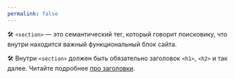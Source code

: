 ```yaml
---
permalink: false
---
```


🛠 `<section>` — это семантический тег, который говорит поисковику, что внутри находится важный функциональный блок сайта.

🛠 Внутри `<section>` должен быть обязательно заголовок `<h1>`, `<h2>` и так далее. Читайте подробнее [про заголовки](/html/h1-h6).

